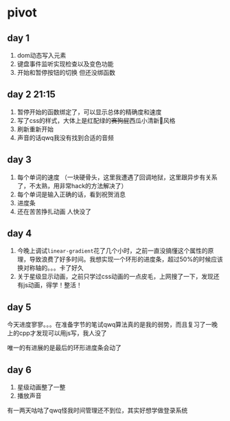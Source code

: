 # pivot

## day 1

1. dom动态写入元素
2. 键盘事件监听实现检查以及变色功能
3. 开始和暂停按钮的切换 但还没绑函数

## day 2    21:15

1. 暂停开始的函数绑定了，可以显示总体的精确度和速度
2. 写了css的样式，大体上是红配绿的~~赛狗屁~~西瓜小清新🍉风格
3. 刷新重新开始
4. 声音的话qwq我没有找到合适的音频

## day 3 

1. 每个单词的速度 （一块硬骨头，这里我遭遇了回调地狱，这里跟异步有关系了，不太熟，用非常hack的方法解决了）
2. 每个单词是输入正确的话，看到祝贺消息
3. 进度条
4. 还在苦苦挣扎动画 人快没了

## day 4

1. 今晚上调试`linear-gradient`花了几个小时，之前一直没搞懂这个属性的原理，导致浪费了好多时间。我想实现一个环形的进度条，超过50%的时候应该换对称轴的。。。卡了好久
2. 关于星级显示动画，之前只学过css动画的一点皮毛，上网搜了一下，发现还有js动画，得学！整活！

## day 5

今天进度寥寥。。。在准备字节的笔试qwq算法真的是我的弱势，而且复习了一晚上的cpp才发现可以用js写，我人没了

唯一的有进展的是最后的环形进度条会动了

## day 6

1. 星级动画整了一整
2. 播放声音

有一两天咕咕了qwq怪我时间管理还不到位，其实好想学做登录系统





